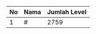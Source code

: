 | No | Nama            | Jumlah Level |
|----|-----------------|--------------|
| 1  | #    |    2759        |
